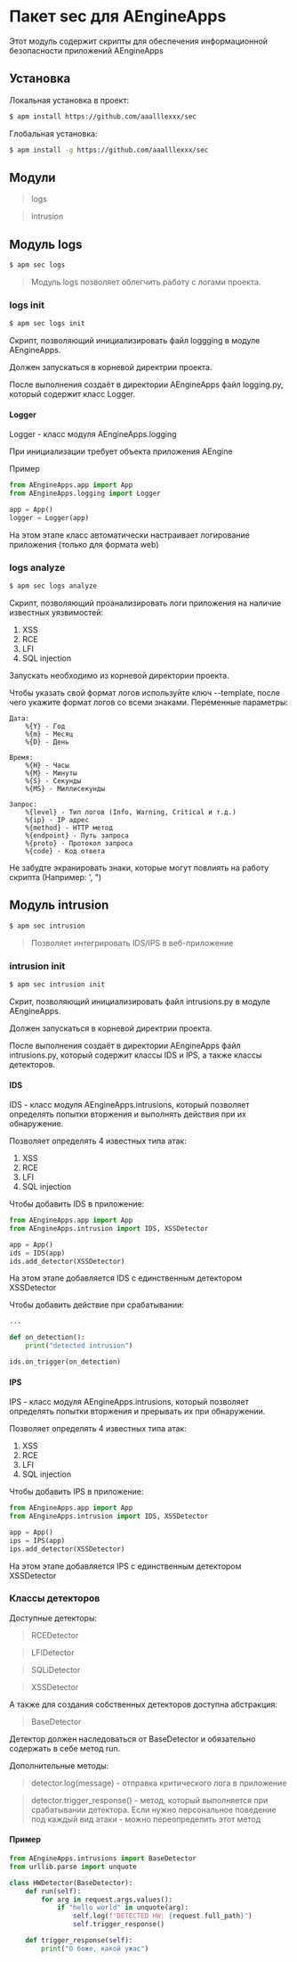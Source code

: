 # Пакет sec для AEngineApps

Этот модуль содержит скрипты для обеспечения информационной безопасности приложений AEngineApps

## Установка

Локальная установка в проект:
```sh
$ apm install https://github.com/aaalllexxx/sec
```

Глобальная установка:
```sh
$ apm install -g https://github.com/aaalllexxx/sec
```

## Модули

> logs

> intrusion

## Модуль logs
```sh
$ apm sec logs
```
> Модуль logs позволяет облегчить работу с логами проекта.

### logs init
```sh
$ apm sec logs init
```

Скрипт, позволяющий инициализировать файл loggging в модуле AEngineApps.

Должен запускаться в корневой директрии проекта.

После выполнения создаёт в директории AEngineApps файл logging.py, который содержит класс Logger.

#### Logger
Logger - класс модуля AEngineApps.logging

При инициализации требует объекта приложения AEngine

Пример

```py
from AEngineApps.app import App
from AEngineApps.logging import Logger

app = App()
logger = Logger(app)
```

На этом этапе класс автоматически настраивает логирование приложения (только для формата web)

### logs analyze
```sh
$ apm sec logs analyze
```

Скрипт, позволяющий проанализировать логи приложения на наличие известных уязвимостей:

1) XSS
2) RCE
3) LFI
4) SQL injection

Запускать необходимо из корневой директории проекта.

Чтобы указать свой формат логов используйте ключ --template, после чего укажите формат логов со всеми знаками.
Переменные параметры:

    Дата:
        %{Y} - Год
        %{m} - Месяц
        %{D} - День

    Время:
        %{H} - Часы
        %{M} - Минуты
        %{S} - Секунды
        %{MS} - Миллисекунды
    
    Запрос:
        %{level} - Тип логов (Info, Warning, Critical и т.д.)
        %{ip} - IP адрес
        %{method} - HTTP метод
        %{endpoint} - Путь запроса
        %{proto} - Протокол запроса
        %{code} - Код ответа

Не забудте экранировать знаки, которые могут повлиять на работу скрипта (Например: ', ")


## Модуль intrusion
```sh
$ apm sec intrusion
```
> Позволяет интегрировать IDS/IPS в веб-приложение

### intrusion init
```sh
$ apm sec intrusion init
```
Скрит, позволяющий инициализировать файл intrusions.py в модуле AEngineApps. 

Должен запускаться в корневой директрии проекта.

После выполнения создаёт в директории AEngineApps файл intrusions.py, который содержит классы IDS и IPS, а также классы детекторов.

#### IDS
IDS - класс модуля AEngineApps.intrusions, который позволяет определять попытки вторжения и выполнять действия при их обнаружение.

Позволяет определять 4 известных типа атак:

1) XSS
2) RCE
3) LFI
4) SQL injection

Чтобы добавить IDS в приложение:

```py
from AEngineApps.app import App
from AEngineApps.intrusion import IDS, XSSDetector

app = App()
ids = IDS(app)
ids.add_detector(XSSDetector)
```
На этом этапе добавляется IDS с единственным детектором XSSDetector

Чтобы добавить действие при срабатывании:

```py
...

def on_detection():
    print("detected intrusion")

ids.on_trigger(on_detection)
```

#### IPS
IPS - класс модуля AEngineApps.intrusions, который позволяет определять попытки вторжения и прерывать их при обнаружении.

Позволяет определять 4 известных типа атак:

1) XSS
2) RCE
3) LFI
4) SQL injection

Чтобы добавить IPS в приложение:

```py
from AEngineApps.app import App
from AEngineApps.intrusion import IDS, XSSDetector

app = App()
ips = IPS(app)
ips.add_detector(XSSDetector)
```
На этом этапе добавляется IPS с единственным детектором XSSDetector

### Классы детекторов

Доступные детекторы:

> RCEDetector

> LFIDetector

> SQLiDetector

> XSSDetector

А также для создания собственных детекторов доступна абстракция:

> BaseDetector

Детектор должен наследоваться от BaseDetector и обязательно содержать в себе метод run. 

Дополнительные методы:

> detector.log(message) - отправка критического лога в приложение

> detector.trigger_response() - метод, который выполняется при срабатывании детектора. Если нужно персональное поведение под каждый вид атаки - можно переопределить этот метод

#### Пример

```py
from AEngineApps.intrusions import BaseDetector
from urllib.parse import unquote

class HWDetector(BaseDetector):
    def run(self):
        for arg in request.args.values():
            if "hello world" in unquote(arg):
                self.log(f"DETECTED HW: {request.full_path}")
                self.trigger_response()

    def trigger_response(self):
        print("О боже, какой ужас")
```